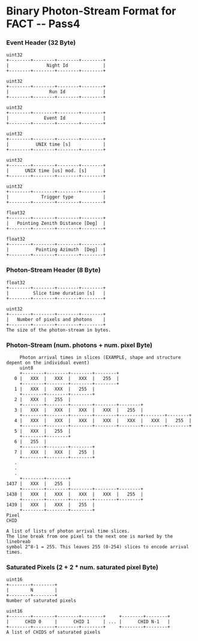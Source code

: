 # Binary Photon-Stream Format for FACT -- Pass4


### Event Header (32 Byte)
    
    uint32
    +--------+--------+--------+--------+
    |              Night Id             |
    +--------+--------+--------+--------+

    uint32
    +--------+--------+--------+--------+
    |               Run Id              |
    +--------+--------+--------+--------+
    
    uint32
    +--------+--------+--------+--------+
    |             Event Id              |
    +--------+--------+--------+--------+
    
    uint32
    +--------+--------+--------+--------+
    |          UNIX time [s]            |
    +--------+--------+--------+--------+

    uint32
    +--------+--------+--------+--------+
    |      UNIX time [us] mod. [s]      |
    +--------+--------+--------+--------+
    
    uint32
    +--------+--------+--------+--------+
    |            Trigger type           |
    +--------+--------+--------+--------+
    
    float32
    +--------+--------+--------+--------+
    |   Pointing Zenith Distance [Deg]  |
    +--------+--------+--------+--------+
    
    float32
    +--------+--------+--------+--------+
    |          Pointing Azimuth  [Deg]  |
    +--------+--------+--------+--------+
    
    
### Photon-Stream Header (8 Byte)
    
    float32
    +--------+--------+--------+--------+
    |         Slice time duration [s]   |
    +--------+--------+--------+--------+

    uint32
    +--------+--------+--------+--------+
    |   Number of pixels and photons    |
    +--------+--------+--------+--------+
    The size of the photon-stream in bytes.


### Photon-Stream (num. photons + num. pixel Byte)

         Photon arrival times in slices (EXAMPLE, shape and structure depent on the individual event)
         uint8 
         +--------+--------+--------+--------+
       0 |   XXX  |   XXX  |   XXX  |   255  |
         +--------+--------+--------+--------+   
       1 |   XXX  |   XXX  |   255  |
         +--------+--------+--------+ 
       2 |   XXX  |   255  |
         +--------+--------+--------+--------+--------+
       3 |   XXX  |   XXX  |   XXX  |   XXX  |   255  |
         +--------+--------+--------+--------+--------+--------+--------+ 
       4 |   XXX  |   XXX  |   XXX  |   XXX  |   XXX  |   XXX  |   255  |
         +--------+--------+--------+--------+--------+--------+--------+   
       5 |   XXX  |   255  |
         +--------+--------+
       6 |   255  |
         +--------+--------+--------+
       7 |   XXX  |   XXX  |   255  |
         +--------+--------+--------+
       .
       .
       .
         +--------+--------+
    1437 |   XXX  |   255  |
         +--------+--------+--------+--------+--------+
    1438 |   XXX  |   XXX  |   XXX  |   XXX  |   255  |
         +--------+--------+--------+--------+--------+
    1439 |   XXX  |   XXX  |   255  |
         +--------+--------+--------+
    Pixel
    CHID

    A list of lists of photon arrival time slices.
    The line break from one pixel to the next one is marked by the linebreab 
    symbol 2^8-1 = 255. This leaves 255 (0-254) slices to encode arrival times.

### Saturated Pixels (2 + 2 * num. saturated pixel Byte)
   
    uint16
    +--------+--------+
    |        N        |
    +--------+--------+
    Number of saturated pixels

    uint16
    +--------+--------+--------+--------+     +--------+--------+
    |      CHID 0     |      CHID 1     | ... |      CHID N-1   |
    +--------+--------+--------+--------+     +--------+--------+
    A list of CHIDS of saturated pixels
